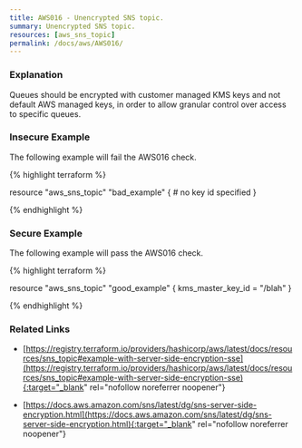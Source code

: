 ```yaml
---
title: AWS016 - Unencrypted SNS topic.
summary: Unencrypted SNS topic. 
resources: [aws_sns_topic] 
permalink: /docs/aws/AWS016/
---
```

### Explanation


Queues should be encrypted with customer managed KMS keys and not default AWS managed keys, in order to allow granular control over access to specific queues.



### Insecure Example

The following example will fail the AWS016 check.

{% highlight terraform %}

resource "aws_sns_topic" "bad_example" {
	# no key id specified
}

{% endhighlight %}



### Secure Example

The following example will pass the AWS016 check.

{% highlight terraform %}

resource "aws_sns_topic" "good_example" {
	kms_master_key_id = "/blah"
}

{% endhighlight %}



### Related Links


- [https://registry.terraform.io/providers/hashicorp/aws/latest/docs/resources/sns_topic#example-with-server-side-encryption-sse](https://registry.terraform.io/providers/hashicorp/aws/latest/docs/resources/sns_topic#example-with-server-side-encryption-sse){:target="_blank" rel="nofollow noreferrer noopener"}

- [https://docs.aws.amazon.com/sns/latest/dg/sns-server-side-encryption.html](https://docs.aws.amazon.com/sns/latest/dg/sns-server-side-encryption.html){:target="_blank" rel="nofollow noreferrer noopener"}


